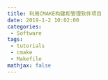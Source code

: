 ```yaml
---
title: 利用CMAKE构建和管理软件项目
date: 2019-1-2 10:02:00
categories:
 - Software
tags: 
 - tutorials
 - cmake
 - Makefile
mathjax: false
---
```



